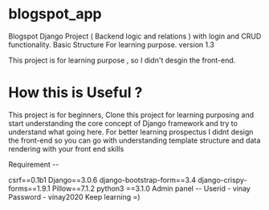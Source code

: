 # blogspot_app
Blogspot Django Project ( Backend logic and relations )  with login and CRUD functionality. Basic Structure For learning purpose. version 1.3


This project is for learning purpose , so I didn't desgin the front-end.

How this is Useful ? 
=========================
This project is for beginners, Clone this project for learning purposing and start understanding the core concept of Django framework and try to understand what going here. For better learning prospectus I didnt design the front-end so you can go with understanding template structure and data rendering with your front end skills 


Requirement -- 

csrf==0.1b1
Django==3.0.6
django-bootstrap-form==3.4
django-crispy-forms==1.9.1
Pillow==7.1.2
python3 ==3.1.0
Admin panel --
Userid - vinay
Password - vinay2020
Keep learning =) 
